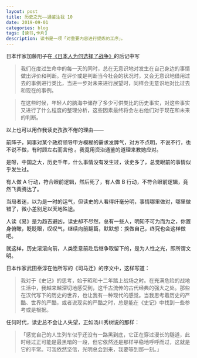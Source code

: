 ```yaml
---
layout: post
title: 历史之光——通鉴注我 10
date: 2019-09-01
categories: blog
tags: [读书,卡片]
description: 读书是一项「对重要内容进行提炼的工序」。
---
```


日本作家加藤阳子在[《日本人为何选择了战争》](https://www.douban.com/note/732254076/)的后记中写

> 我们在度过生命中的每一天的同时，总在无意识地对发生在自己身边的事情做出评价和判断。在评价或是判断当今社会的状况时，又会无意识地借用过去的事例进行类比，当进一步对未来进行展望时，同样会无意识地对比过去和现在的事例。

> 在这些时候，年轻人的脑海中储存了多少可供类比的历史事实，对这些事实又进行了什么程度的整理分析，这些因素最终将会左右他们对于现在和未来的判断。

以上也可以用作我读史孜孜不倦的理由——


前阵子，同事对某个政府领导甲方模糊的需求发脾气，对方不点明，不说不行，也不说不做，有时顾左右而言他 。我竟用资治通鉴的道理来教她应对。

是呀，中国之大，历史千年，什么事情没有发生过，读史多了，总觉眼前的事情似乎发生过。

有人做 A 行动，符合眼前逻辑，然后死了，有人做 B 行动，不符合眼前逻辑，竟然飞黄腾达了。

当局者迷，以为是一时的运气，但读史的人看得纤毫分明，事情哪里做对，哪里做错了，微小差别足以天地殊途。

人读《易》是为趋吉避凶，读史却不尽然，总有一些人，明知不可为而为之，你置身俯瞰，眨眨眼，叹叹气，继续向前翻篇，默默想：换做自己，终究也会这样做吧。

就这样，历史滚滚向前，人类愿意前赴后继争取留下的，是为人性之光，即所谓文明。

日本作家武田泰淳在他所写的《司马迁》的序文中，这样写道：

> 我对于《史记》的思考，始于昭和十二年踏上战场之时。在充满危险的战地生活中，我越来越深切地感受到，这千古流传的古代经典的强大之处。那些在汉代写下的历史的世界，也让我有一种现代的感觉。当我思考着历史的严酷、世界的严酷，或者说现实的严酷之时，总是能在《史记》中找到一些参考或是根据。

任何时代，读史总不会让人失望，正如汤川秀树说的那样：

> 「感觉自己的人生列车似乎还没有一路黑到底，它正在穿过漫长的隧道，此时经过正可能是最黑暗的一段，但它依然还是那样平稳地呼呼而过，这就是它的平常。可我依然坚信，光明总会到来，我要等到那一刻。」